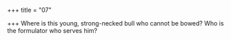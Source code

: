 +++
title = "07"

+++
Where is this young, strong-necked bull who cannot be bowed?
Who is the formulator who serves him?